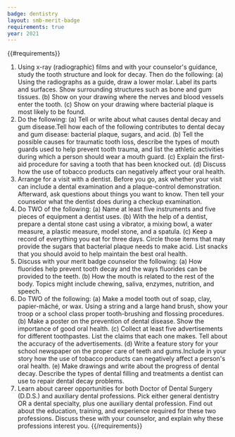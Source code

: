 ```yaml
---
badge: dentistry
layout: smb-merit-badge
requirements: true
year: 2021
---
```


{{#requirements}}
1. Using x-ray (radiographic) films and with your counselor's guidance, study the tooth structure and look for decay. Then do the following:
    (a) Using the radiographs as a guide, draw a lower molar. Label its parts and surfaces. Show surrounding structures such as bone and gum tissues.
    (b) Show on your drawing where the nerves and blood vessels enter the tooth.
    (c) Show on your drawing where bacterial plaque is most likely to be found.
2. Do the following:
    (a) Tell or write about what causes dental decay and gum disease.Tell how each of the following contributes to dental decay and gum disease: bacterial plaque, sugars, and acid.
    (b) Tell the possible causes for traumatic tooth loss, describe the types of mouth guards used to help prevent tooth trauma, and list the athletic activities during which a person should wear a mouth guard.
    (c) Explain the first-aid procedure for saving a tooth that has been knocked out.
    (d) Discuss how the use of tobacco products can negatively affect your oral health.
3. Arrange for a visit with a dentist. Before you go, ask whether your visit can include a dental examination and a plaque-control demonstration. Afterward, ask questions about things you want to know. Then tell your counselor what the dentist does during a checkup examination.
4. Do TWO of the following:
    (a) Name at least five instruments and five pieces of equipment a dentist uses.
    (b) With the help of a dentist, prepare a dental stone cast using a vibrator, a mixing bowl, a water measure, a plastic measure, model stone, and a spatula.
    (c) Keep a record of everything you eat for three days. Circle those items that may provide the sugars that bacterial plaque needs to make acid. List snacks that you should avoid to help maintain the best oral health.
5. Discuss with your merit badge counselor the following:
    (a) How fluorides help prevent tooth decay and the ways fluorides can be provided to the teeth.
    (b) How the mouth is related to the rest of the body. Topics might include chewing, saliva, enzymes, nutrition, and speech.
6. Do TWO of the following:
    (a) Make a model tooth out of soap, clay, papier-mâché, or wax. Using a string and a large hand brush, show your troop or a school class proper tooth-brushing and flossing procedures.
    (b) Make a poster on the prevention of dental disease. Show the importance of good oral health.
    (c) Collect at least five advertisements for different toothpastes. List the claims that each one makes. Tell about the accuracy of the advertisements.
    (d) Write a feature story for your school newspaper on the proper care of teeth and gums.Include in your story how the use of tobacco products can negatively affect a person's oral health.
    (e) Make drawings and write about the progress of dental decay. Describe the types of dental filling and treatments a dentist can use to repair dental decay problems.
7. Learn about career opportunities for both Doctor of Dental Surgery (D.D.S.) and auxiliary dental professions. Pick either general dentistry OR a dental specialty, plus one auxiliary dental profession. Find out about the education, training, and experience required for these two professions. Discuss these with your counselor, and explain why these professions interest you.
{{/requirements}}
